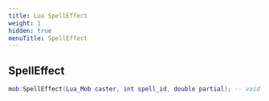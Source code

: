 ```yaml
---
title: Lua SpellEffect
weight: 1
hidden: true
menuTitle: SpellEffect
---
```

## SpellEffect
```lua
mob:SpellEffect(Lua_Mob caster, int spell_id, double partial); -- void
```